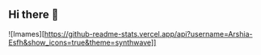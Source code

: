 ## Hi there 👋


![Imames][https://github-readme-stats.vercel.app/api?username=Arshia-Esfh&show_icons=true&theme=synthwave]]
